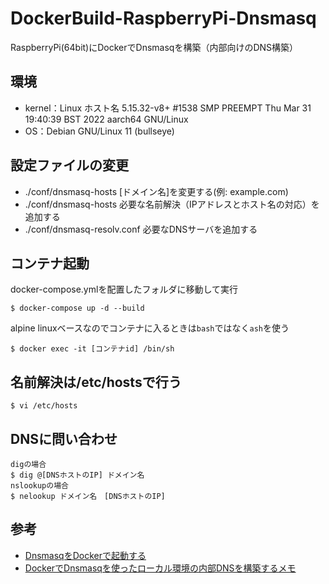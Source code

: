# DockerBuild-RaspberryPi-Dnsmasq
RaspberryPi(64bit)にDockerでDnsmasqを構築（内部向けのDNS構築）

## 環境
- kernel：Linux ホスト名 5.15.32-v8+ #1538 SMP PREEMPT Thu Mar 31 19:40:39 BST 2022 aarch64 GNU/Linux
- OS：Debian GNU/Linux 11 (bullseye)

## 設定ファイルの変更
- ./conf/dnsmasq-hosts
[ドメイン名]を変更する(例: example.com)
- ./conf/dnsmasq-hosts
必要な名前解決（IPアドレスとホスト名の対応）を追加する
- ./conf/dnsmasq-resolv.conf
必要なDNSサーバを追加する

## コンテナ起動
docker-compose.ymlを配置したフォルダに移動して実行
~~~
$ docker-compose up -d --build
~~~
alpine linuxベースなのでコンテナに入るときは`bash`ではなく`ash`を使う
~~~
$ docker exec -it [コンテナid] /bin/sh
~~~

## 名前解決は/etc/hostsで行う
~~~
$ vi /etc/hosts
~~~

## DNSに問い合わせ
~~~
digの場合
$ dig @[DNSホストのIP] ドメイン名
nslookupの場合
$ nelookup ドメイン名　[DNSホストのIP]
~~~

## 参考
- [DnsmasqをDockerで起動する](https://scribble.washo3.com/dnsmasq_on_docker.html)
- [DockerでDnsmasqを使ったローカル環境の内部DNSを構築するメモ](https://7me.nobiki.com/2020/04/22/dnsmasq-docker-memo/)
